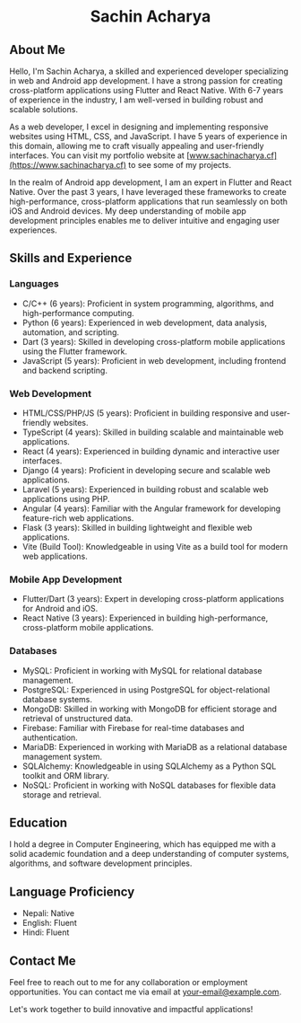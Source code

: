 <h1 style='text-align: center;'>Sachin Acharya</h1>

## About Me
Hello, I'm Sachin Acharya, a skilled and experienced developer specializing in web and Android app development. I have a strong passion for creating cross-platform applications using Flutter and React Native. With 6-7 years of experience in the industry, I am well-versed in building robust and scalable solutions.

As a web developer, I excel in designing and implementing responsive websites using HTML, CSS, and JavaScript. I have 5 years of experience in this domain, allowing me to craft visually appealing and user-friendly interfaces. You can visit my portfolio website at [www.sachinacharya.cf](https://www.sachinacharya.cf) to see some of my projects.

In the realm of Android app development, I am an expert in Flutter and React Native. Over the past 3 years, I have leveraged these frameworks to create high-performance, cross-platform applications that run seamlessly on both iOS and Android devices. My deep understanding of mobile app development principles enables me to deliver intuitive and engaging user experiences.

## Skills and Experience

### Languages
- C/C++ (6 years): Proficient in system programming, algorithms, and high-performance computing.
- Python (6 years): Experienced in web development, data analysis, automation, and scripting.
- Dart (3 years): Skilled in developing cross-platform mobile applications using the Flutter framework.
- JavaScript (5 years): Proficient in web development, including frontend and backend scripting.

### Web Development
- HTML/CSS/PHP/JS (5 years): Proficient in building responsive and user-friendly websites.
- TypeScript (4 years): Skilled in building scalable and maintainable web applications.
- React (4 years): Experienced in building dynamic and interactive user interfaces.
- Django (4 years): Proficient in developing secure and scalable web applications.
- Laravel (5 years): Experienced in building robust and scalable web applications using PHP.
- Angular (4 years): Familiar with the Angular framework for developing feature-rich web applications.
- Flask (3 years): Skilled in building lightweight and flexible web applications.
- Vite (Build Tool): Knowledgeable in using Vite as a build tool for modern web applications.

### Mobile App Development
- Flutter/Dart (3 years): Expert in developing cross-platform applications for Android and iOS.
- React Native (3 years): Experienced in building high-performance, cross-platform mobile applications.

### Databases
- MySQL: Proficient in working with MySQL for relational database management.
- PostgreSQL: Experienced in using PostgreSQL for object-relational database systems.
- MongoDB: Skilled in working with MongoDB for efficient storage and retrieval of unstructured data.
- Firebase: Familiar with Firebase for real-time databases and authentication.
- MariaDB: Experienced in working with MariaDB as a relational database management system.
- SQLAlchemy: Knowledgeable in using SQLAlchemy as a Python SQL toolkit and ORM library.
- NoSQL: Proficient in working with NoSQL databases for flexible data storage and retrieval.

## Education
I hold a degree in Computer Engineering, which has equipped me with a solid academic foundation and a deep understanding of computer systems, algorithms, and software development principles.

## Language Proficiency
- Nepali: Native
- English: Fluent
- Hindi: Fluent

## Contact Me
Feel free to reach out to me for any collaboration or employment opportunities. You can contact me via email at [your-email@example.com](mailto:your-email@example.com).

Let's work together to build innovative and impactful applications!
